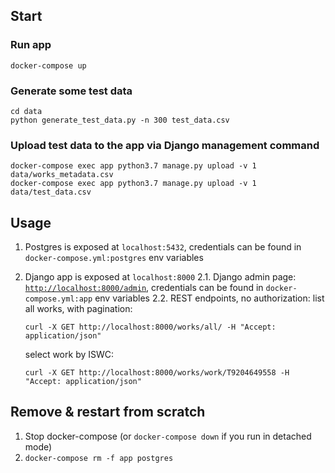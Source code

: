 ## Start
### Run app
```
docker-compose up
```

### Generate some test data
```
cd data
python generate_test_data.py -n 300 test_data.csv
```

### Upload test data to the app via Django management command

```
docker-compose exec app python3.7 manage.py upload -v 1 data/works_metadata.csv
docker-compose exec app python3.7 manage.py upload -v 1 data/test_data.csv
```

## Usage
1. Postgres is exposed at `localhost:5432`, credentials can be found in `docker-compose.yml:postgres` env variables
2. Django app is exposed at `localhost:8000`
2.1. Django admin page: [`http://localhost:8000/admin`](http://localhost:8000/admin), credentials can be found in `docker-compose.yml:app` env variables
2.2. REST endpoints, no authorization:
    list all works, with pagination:
    ```
    curl -X GET http://localhost:8000/works/all/ -H "Accept: application/json"
    ```
   
    select work by ISWC:
    
    ```
    curl -X GET http://localhost:8000/works/work/T9204649558 -H "Accept: application/json"
    ``` 

## Remove & restart from scratch
1. Stop docker-compose (or `docker-compose down` if you run in detached mode)
2. `docker-compose rm -f app postgres`